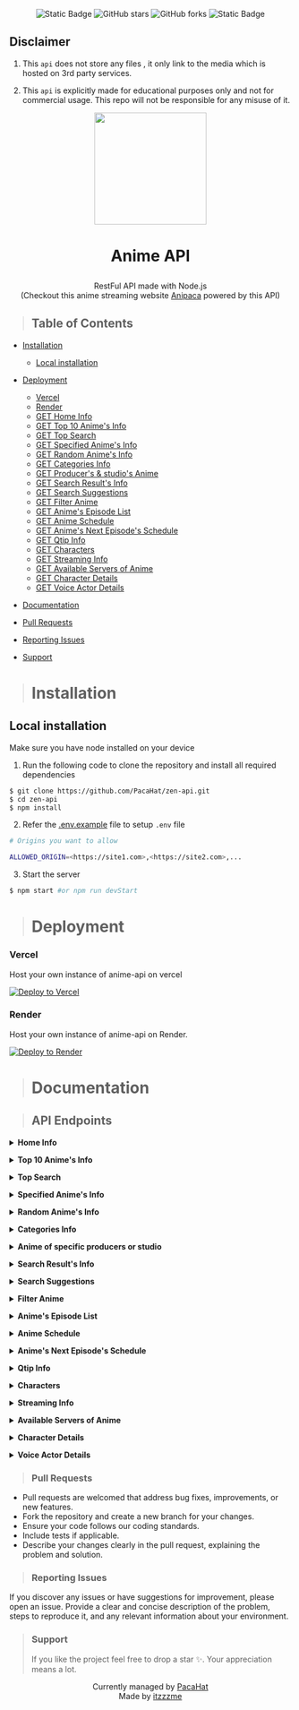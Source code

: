 <div align="center">

![Static Badge](https://img.shields.io/badge/node.js-grey?logo=nodedotjs) ![GitHub stars](https://img.shields.io/github/stars/PacaHat/zen-api?logo=github)
![GitHub forks](https://img.shields.io/github/forks/PacaHat/zen-api?logo=github)
![Static Badge](https://img.shields.io/badge/version-1.0.5-blue)

</div>

## <span>Disclaimer</span>

1.  This `api` does not store any files , it only link to the media which is hosted on 3rd party services.

2.  This `api` is explicitly made for educational purposes only and not for commercial usage. This repo will not be responsible for any misuse of it.

<p align="center">
      <img
        src="./public/anya.gif"
        width="200"
        height="200"
      />
    </p>

# <p align="center">Anime API</p>

>

<p align="center">RestFul API made with Node.js <br/>(Checkout this anime streaming website  <a href="https://github.anipaca.fun" tarGET="_blank">Anipaca</a> powered by this API)</p>

> <h2> Table of Contents </h2>

- [Installation](#installation)
  - [Local installation](#local-installation)
- [Deployment](#deployment)
  - [Vercel](#Vercel)
  - [Render](#Render)
  - [GET Home Info](#get-home-info)
  - [GET Top 10 Anime's Info](#get-top-10-animes-info)
  - [GET Top Search](#get-top-search)
  - [GET Specified Anime's Info](#get-specified-animes-info)
  - [GET Random Anime's Info](#get-random-animes-info)
  - [GET Categories Info](#get-categories-info)
  - [GET Producer's & studio's Anime](#get-anime-of-specific-producers-or-studio)
  - [GET Search Result's Info](#get-search-results-info)
  - [GET Search Suggestions](#get-search-suggestions)
  - [GET Filter Anime](#get-filter-anime)
  - [GET Anime's Episode List](#get-animes-episode-list)
  - [GET Anime Schedule](#get-anime-schedule)
  - [GET Anime's Next Episode's Schedule](#get-animes-next-episodes-schedule)
  - [GET Qtip Info](#get-qtip-info)
  - [GET Characters](#get-characters)
  - [GET Streaming Info](#get-streaming-info)
  - [GET Available Servers of Anime](#get-available-servers-of-anime)
  - [GET Character Details](#get-character-details)
  - [GET Voice Actor Details](#get-voice-actor-details)

- [Documentation](#documentation)
- [Pull Requests](#pull-requests)
- [Reporting Issues](#reporting-issues)
- [Support](#support)

> # Installation

## Local installation

Make sure you have node installed on your device

1. Run the following code to clone the repository and install all required dependencies

```bash
$ git clone https://github.com/PacaHat/zen-api.git
$ cd zen-api
$ npm install
```

2. Refer the [.env.example](https://github.com/PacaHat/zen-api/blob/main/.env.example) file to setup `.env` file

```bash
# Origins you want to allow

ALLOWED_ORIGIN=<https://site1.com>,<https://site2.com>,...
```

3. Start the server

```bash
$ npm start #or npm run devStart
```

> # Deployment

### Vercel

Host your own instance of anime-api on vercel

[![Deploy to Vercel](https://vercel.com/button)](https://vercel.com/new/clone?repository-url=https://github.com/PacaHat/zen-api)

### Render

Host your own instance of anime-api on Render.

[![Deploy to Render](https://render.com/images/deploy-to-render-button.svg)](https://render.com/deploy?repo=https://github.com/PacaHat/zen-api)

> # Documentation



> ## API Endpoints 

<a name="get-home-info"></a>
<details>
<summary><strong>Home Info</strong></summary>

```bash
GET /api/home
```

**Endpoint:**
```bash
/api/home
```

_No parameter required ❌_

**Example of request:**
```javascript
import axios from "axios";
const resp = await axios.get("/api/home");
console.log(resp.data);
```

**Sample Response:**
```javascript
{
  "success": true,
  "results": {
    "spotlights": [
      {
        "id":string,
        "data_id": number,
        "poster": string,
        "title": string,
        "japanese_title": string,
        "description": string,
        "tvInfo": {
          "showType": string,
          "duration": string,
          "releaseDate": string,
          "quality": string,
          "episodeInfo": [object]
        }
      },
      {...}
    ],
    "trending": [
      {
        "id":string,
        "data_id": number,
        "number": number,
        "poster": string,
        "title": string,
        "japanese_title": string,
      }
      {...}
    ],
    "today":[
      "schedule":[
        {
          "id":string,
          "data_id":number,
          "title":string,
          "japanese_title":string,
          "releaseDate":string,
          "time":string,
          "episode_no":number,
        },{...}
      ]
    ],
    "topAiring":[
      {
        "id":string,
        "data_id":number,
        "poster":string,
        "title":string,
        "japanese_title":string,
        "description":string,
        tvInfo:[object]
      }
    ],
    "mostPopular":[
      {
        "id":string,
        "data_id":number,
        "poster":string,
        "title":string,
        "japanese_title":string,
        "description":string,
        tvInfo:[object]
      },
    "mostFavorite":[
      {
        "id":string,
        "data_id":number,
        "poster":string,
        "title":string,
        "japanese_title":string,
        "description":string,
        tvInfo:[object]
      }
    ],
    "latestCompleted":[
      {
        "id":string,
        "data_id":number,
        "poster":string,
        "title":string,
        "japanese_title":string,
        "description":string,
        tvInfo:[object]
      }
    ],
    "latestEpisode":[
      {
        "id":string,
        "data_id":number,
        "poster":string,
        "title":string,
        "japanese_title":string,
        "description":string,
        tvInfo:[object]
      }
    ],
    "genres":[
      string,
      string,
      string,
      ...
    ]
  }
}
```
</details>

<a name="get-top-10-animes-info"></a>
<details>
<summary><strong>Top 10 Anime's Info</strong></summary>

```bash
GET /api/top-ten
```

**Endpoint:**
```bash
/api/top-ten
```

_No parameter required ❌_

**Example of request:**
```javascript
import axios from "axios";
const resp = await axios.get("/api/top-ten");
console.log(resp.data);
```

**Sample Response:**
```javascript
{
  "success": true,
  "results": [
    "topTen":[
      "today":[
        {
          "id":string,
          "data_id": number,
          "number": number,
          "name": string,
          "poster": string,
          "tvInfo": [Object]
        },
        {...}
      ],
      "week":[
        {
          "id":string,
          "data_id": number,
          "number": number,
          "name": string,
          "poster": string,
          "tvInfo": [Object]
        },
        {...}
      ],
      "month":[
        {
          "id":string,
          "data_id": number,
          "number": number,
          "name": string,
          "poster": string,
          "tvInfo": [Object]
        },
        {...}
      ],
    ]
  ]
}
```
</details>

<a name="get-top-search"></a>
<details>
<summary><strong>Top Search</strong></summary>

```bash
GET /api/top-search
```

_No parameter required ❌_

**Example of request:**
```javascript
import axios from "axios";
const resp = await axios.get("/api/top-search");
console.log(resp.data);
```

**Sample Response:**
```javascript
{
  "success": true,
  "results": [
    {
      "title": string,
      "link": string
    },
    {...}
  ]
}
```
</details>

<a name="get-specified-animes-info"></a>
<details>
<summary><strong>Specified Anime's Info</strong></summary>

```bash
GET /api/info?id={string}
```

**Parameters:**
| Parameter | Parameter-Type | Data-Type | Description | Mandatory ? | Default |
| :-------: | :------------: | :-------: | :---------: | :---------: | :-----: |
|   `id`    |    `query`     |  string   |  anime-id   |   Yes ✔️    |   --    |

**Example of request:**
```javascript
import axios from "axios";
const resp = await axios.get("/api/info?id=yami-shibai-9-17879");
console.log(resp.data);
```

**Sample Response:**
```javascript
{
  "success": true,
  "results": {
    "data": {
      "adultContent":boolean,
      "id":string,
      "data_id": number,
      "title": string,
      "japanese_title": string,
      "poster": string,
      "showType":string,
      "animeInfo": {
        "Overview": string,
        "Japanese": string,
        "Synonyms": string,
        "Aired": string,
        "Premiered": string,
        "Duration": string,
        "Status": string,
        "MAL Score": string,
        "Genres": [Object],
        "Studios": string,
        "Producers": [Object]
      }
    },
    "seasons": [
      {
        "id":string,
        "data_number": number,
        "data_id": number,
        "season": string,
        "title": string,
        "japanese_title": string,
        "season_poster": string
      },
      {...}
    ],

  }
}
```
</details>

<a name="get-random-animes-info"></a>
<details>
<summary><strong>Random Anime's Info</strong></summary>

```bash
GET /api/random
```

**Endpoint:**
```bash
/api/random
```

**Example of request:**
```javascript
import axios from "axios";
const resp = await axios.get("/api/random");
console.log(resp.data);
```

**Sample Response:**
```javascript
{
  "success": true,
  "results": {
    "data": {
      "adultContent":boolean,
      "id":string,
      "data_id": number,
      "title": string,
      "japanese_title": string,
      "poster": string,
      "showType":string,
      "animeInfo": {
        "Overview": string,
        "Japanese": string,
        "Synonyms": string,
        "Aired": string,
        "Premiered": string,
        "Duration": string,
        "Status": string,
        "MAL Score": string,
        "Genres": [Object],
        "Studios": string,
        "Producers": [Object]
      }
    },
    "related_data":[
      [
       {
          "duration": "string",
          "data_id": "number",
          "id": "string",
          "title": "string",
          "japanese_title": "string",
          "poster": "string",
          "tvInfo": {
              "dub": "number",
              "sub": "number",
              "showType": "string",
              "eps": "number"
            }
        },{...}
      ]
    ],
    "recommended_data":[
      [
       {
          "duration": "string",
          "data_id": "number",
          "id": "string",
          "title": "string",
          "japanese_title": "string",
          "poster": "string",
          "tvInfo": {
              "dub": "number",
              "sub": "number",
              "showType": "string",
              "eps": "number"
            }
        },{...}
      ]
    ],
    "seasons": [
      {
        "id":string,
        "data_number": number,
        "data_id": number,
        "season": string,
        "title": string,
        "japanese_title": string,
        "season_poster": string
      },
      {...}
    ],

  }
}
```
</details>

<a name="get-categories-info"></a>
<details>
<summary><strong>Categories Info</strong></summary>

```bash
GET /api/<category>
```

**Endpoint:**
```bash
/api/{string}?page={number}
/api/{string}
```

**Parameters:**
| Parameter  | Parameter-Type | Data-Type | Description | Mandatory ? | Default |
| :--------: | :------------: | :-------: | :---------: | :---------: | :-----: |
| `category` |     `path`     | `string`  | `Category`  |   Yes ✔️    |   --    |
|   `page`   |    `query`     | `number`  | `Page-no.`  |    No ❌    |   `1`   |

**List of Categories:**
- top-airing
- most-popular
- most-favorite
- completed
- recently-updated
- recently-added
- top-upcoming
- subbed-anime
- dubbed-anime
- top-upcoming
- genre/action
- genre/adventure
- genre/cars
- genre/comedy
- genre/dementia
- genre/demons
- genre/drama
- genre/ecchi
- genre/fantasy
- genre/game
- genre/harem
- genre/historical
- genre/horror
- genre/isekai
- genre/josei
- genre/kids
- genre/magic
- genre/martial-arts
- genre/mecha
- genre/military
- genre/music
- genre/mystery
- genre/parody
- genre/police
- genre/psychological
- genre/romance
- genre/samurai
- genre/school
- genre/sci-fi
- genre/seinen
- genre/shoujo
- genre/shoujo-ai
- genre/shounen
- genre/shounen-ai
- genre/slice-of-life
- genre/space
- genre/sports
- genre/super-power
- genre/supernatural
- genre/thriller
- genre/vampire
- az-list
- az-list/other
- az-list/0-9
- az-list/a
- az-list/b
- az-list/c
- az-list/d
- az-list/e
- az-list/f
- az-list/g
- az-list/h
- az-list/i
- az-list/j
- az-list/k
- az-list/l
- az-list/m
- az-list/n
- az-list/o
- az-list/p
- az-list/q
- az-list/r
- az-list/s
- az-list/t
- az-list/u
- az-list/v
- az-list/w
- az-list/x
- az-list/y
- az-list/z
- movie
- special
- ova
- ona
- tv

**Example of request:**
```javascript
import axios from "axios";
const resp = await axios.get("/api/most-popular?page=1");
console.log(resp.data);
```

**Sample Response:**
```javascript
{
  "success": true,
  "results": {
    "totalPages": number,
    "data": [
      {
        "id":string,
        "data_id": number,
        "poster": string,
        "title": string,
        "japanese_title": string,
        "description": string,
        "tvInfo": {
          "showType": string,
          "duration": string,
          "sub": number,
          "dub": number
        },
        "adultContent":boolean,
      },
      {
        "id":string,
        "data_id": number,
        "poster": string,
        "title": string,
        "japanese_title": string,
        "description": string,
        "tvInfo": {
          "showType": sting,
          "duration": string,
          "sub": number,
          "dub": number,
          "eps": number
        },
        "adultContent":boolean,
      },
      {...}
    ],
    "totalPages":number
  }
}
```
</details>

<a name="get-anime-of-specific-producers-or-studio"></a>
<details>
<summary><strong>Anime of specific producers or studio</strong></summary>

```bash
GET /api/<producer>/
```

**Endpoint:**
```bash
/api/producer/{string}?page={number}
/api/producer/{string}
```

**Parameters:**
| Parameter  | Parameter-Type | Data-Type | Description | Mandatory ? | Default |
| :--------: | :------------: | :-------: | :---------: | :---------: | :-----: |
| `producer` |     `path`     | `string`  | `Producer`  |   Yes ✔️    |   --    |
|   `page`   |    `query`     | `number`  | `Page-no.`  |    No ❌    |   `1`   |

**Example of request:**
```javascript
import axios from "axios";
const resp = await axios.get("/api/producer/ufotable?page=1");
console.log(resp.data);
```

**Sample Response:**
```javascript
{
  "success": true,
  "results": {
    "totalPages": number,
    "data": [
      {
        "id":string,
        "data_id": number,
        "poster": string,
        "title": string,
        "japanese_title": string,
        "description": string,
        "tvInfo": {
          "showType": string,
          "duration": string,
          "sub": number,
          "dub": number
        },
        "adultContent":boolean,
      },
      {
        "id":string,
        "data_id": number,
        "poster": string,
        "title": string,
        "japanese_title": string,
        "description": string,
        "tvInfo": {
          "showType": sting,
          "duration": string,
          "sub": number,
          "dub": number,
          "eps": number
        },
        "adultContent":boolean,
      },
      {...}
    ],
    "totalPages":number
  }
}
```
</details>

<a name="get-search-results-info"></a>
<details>
<summary><strong>Search Result's Info</strong></summary>

```bash
GET /api/search
```

**Endpoint:**
```bash
/api/search?keyword={string}
```

**Parameters:**
| Parameter | Parameter-Type |   Type   | Description | Mandatory ? | Default |
| :-------: | :------------: | :------: | :---------: | :---------: | :-----: |
| `keyword` |    `query`     | `string` |  `keyword`  |   Yes ✔️    |   --    |

**Example of request:**
```javascript
import axios from "axios";
const resp = await axios.get("/api/search?keyword=one%20punch%20man");
console.log(resp.data);
```

**Sample Response:**
```javascript
{
  "success": true,
  "results": [
    {
        "id":string,
        "data_id": number,
        "poster": string,
        "title": string,
        "japanese_title": string,
        "tvInfo": [Object]
      },
    {
        "id":string,
        "data_id": number,
        "poster": string,
        "title": string,
        "japanese_title": string,
        "tvInfo": [Object]
      },
    {...}
  ]
}
```
</details>

<a name="get-search-suggestions"></a>
<details>
<summary><strong>Search Suggestions</strong></summary>

```bash
GET /api/search/suggest
```

**Endpoint:**
```bash
/api/search/suggest?keyword={string}
```

**Parameters:**
| Parameter | Parameter-Type |   Type   | Description | Mandatory ? | Default |
| :-------: | :------------: | :------: | :---------: | :---------: | :-----: |
| `keyword` |    `query`     | `string` |  `keyword`  |   Yes ✔️    |   --    |

**Example of request:**
```javascript
import axios from "axios";
const resp = await axios.get("/api/search/suggest?keyword=demon");
console.log(resp.data);
```

**Sample Response:**
```javascript
{
  "success": true,
  "results": [
    {
        "id":"string",
        "data_id": number,
        "poster": string,
        "title": string,
        "japanese_title": string,
        "releaseDate": string,
        "showType": string,
        "duration": string,
      },
    {
        "id":"string",
        "data_id": number,
        "poster": string,
        "title": string,
        "japanese_title": string,
        "releaseDate": string,
        "showType": string,
        "duration": string,
      },
    {...}
  ]
}
```
</details>

<a name="get-filter-anime"></a>
<details>
<summary><strong>Filter Anime</strong></summary>

```bash
GET /api/filter
```

**Endpoint:**
```bash
/api/filter
```

**Parameters:**
| Parameter  | Parameter-Type | Data-Type | Description                                                  | Mandatory ? |   Default   |
| :--------: | :------------: | :-------: | :----------------------------------------------------------- | :---------: | :---------: |
|   `type`   |    `query`     |  string   | Type of anime (e.g., `movie`, `tv`, etc.)                    |    No ❌    |    `ALL`    |
|  `status`  |    `query`     |  string   | Status of anime (e.g., `finished`, `currently_airing`, etc.) |    No ❌    |    `ALL`    |
|  `rated`   |    `query`     |  string   | Rating of anime (e.g., `G`, `PG`, etc.)                      |    No ❌    |    `ALL`    |
|  `score`   |    `query`     |  string   | Score rating (e.g., `1` to `10`)                             |    No ❌    |    `ALL`    |
|  `season`  |    `query`     |  string   | Season of anime (e.g., `spring`, `summer`, etc.)             |    No ❌    |    `ALL`    |
| `language` |    `query`     |  string   | Language of anime (e.g., `sub`, `dub`)                       |    No ❌    |    `ALL`    |
|  `genres`  |    `query`     |  string   | Comma-separated list of genres (e.g., `action, comedy`)      |    No ❌    |    `ALL`    |
|   `sort`   |    `query`     |  string   | Sorting method (e.g., `default`, `score`, etc.)              |    No ❌    |  `DEFAULT`  |
|   `page`   |    `query`     |  number   | Page number for pagination                                   |    No ❌    |     `1`     |
|    `sy`    |    `query`     |  number   | Start year                                                   |    No ❌    | `undefined` |
|    `sm`    |    `query`     |  number   | Start month                                                  |    No ❌    | `undefined` |
|    `sd`    |    `query`     |  number   | Start day                                                    |    No ❌    | `undefined` |
|    `ey`    |    `query`     |  number   | End year                                                     |    No ❌    | `undefined` |
|    `em`    |    `query`     |  number   | End month                                                    |    No ❌    | `undefined` |
|    `ed`    |    `query`     |  number   | End day                                                      |    No ❌    | `undefined` |
| `keyword`  |    `query`     |  string   | Search keyword                                               |    No ❌    | `undefined` |

**Example of request:**
```javascript
import axios from "axios";

const params = {
  type: "2", // TV
  status: "1", // Finished
  rated: "5", // R+
  sort: "default",
  page: 1,
};

const resp = await axios.get("/api/filter", { params });
console.log(resp.data);
```

**Sample Response:**
```javascript
{
  "success": true,
  "results": {
    "totalPages": number,
    "data": [
      {
        "id": string,
        "data_id": number,
        "poster": string,
        "title": string,
        "japanese_title": string,
        "description": string,
        "tvInfo": {
          "showType": string,
          "duration": string,
          "sub": number,
          "dub": number
        },
        "adultContent": boolean
      },
      {...}
    ]
  }
}
```
</details>

<a name="get-animes-episode-list"></a>
<details>
<summary><strong>Anime's Episode List</strong></summary>

```bash
GET /api/episodes/
```

**Endpoint:**
```bash
/api/episodes/{param}
```

**Parameters:**
| Parameter-Type | Data-Type | Description | Mandatory ? | Default |
| :------------: | :-------: | :---------: | :---------: | :-----: |
|    `param`     |  string   |  anime-id   |   Yes ✔️    |   --    |

**Example of request:**
```javascript
import axios from "axios";
const resp = await axios.get("/api/episodes/one-piece-100");
console.log(resp.data);
```

**Sample Response:**
```javascript
{
  "success": true,
  "results": [
    "totalEpisodes":number,
    "episodes":[
    { "episode_no": number,
      "id": string,
      "data_id": number,
      "jname": string,
      "title": string,
      "japanese_title": string
    },
    {...}
    ]
  ]
}
```
</details>

<a name="get-anime-schedule"></a>
<details>
<summary><strong>Anime Schedule</strong></summary>

```bash
GET /api/schedule
```

**Endpoint:**
```bash
/api/schedule?date={string}
```

**Parameters:**
| Parameter | Parameter-Type | Data-Type | Description | Mandatory ? | Default |
| :-------: | :------------: | :-------: | :---------: | :---------: | :-----: |
|  `date`   |     query      |  string   |    date     |   Yes ✔️    |   --    |

**Example of request:**
```javascript
import axios from "axios";
const resp = await axios.get("/api/schedule?date=2024-09-23");
console.log(resp.data);
```

**Sample Response:**
```javascript
{
  "success": true,
  "results": [
    {
      "id":string,
      "data_id":number,
      "title":string,
      "japanese_title":string,
      "releaseDate":string,
      "time":string,
      "episode_no":number
      "poster": string,
      "adultContent":boolean,
    },
    {...}
  ]
}
```
</details>

<a name="get-animes-next-episodes-schedule"></a>
<details>
<summary><strong>Anime's Next Episode's Schedule</strong></summary>

```bash
GET /api/schedule/
```

**Endpoint:**
```bash
/api/schedule/:id
```

**Parameters:**
| Parameter | Parameter-Type | Data-Type | Description | Mandatory ? | Default |
| :-------: | :------------: | :-------: | :---------: | :---------: | :-----: |
|   `id`    |     param      |  string   |  anime-id   |   Yes ✔️    |   --    |

**Example of request:**
```javascript
import axios from "axios";
const resp = await axios.get("/api/schedule/one-piece-100");
console.log(resp.data);
```

**Sample Response:**
```javascript
{
  "success":true,
  "results":
  {
    "nextEpisodeSchedule":"2025-02-08 16:30:00"
  }
}
```
</details>

<a name="get-qtip-info"></a>
<details>
<summary><strong>Qtip Info</strong></summary>

```bash
GET /api/qtip/
```

**Endpoint:**
```bash
/api/qtip/{id}
```

**Parameters:**
| Parameter | Data-Type | Description | Mandatory ? | Default |
| :-------: | :-------: | :---------: | :---------: | :-----: |
|  `param`  | `number`  |     id      |   Yes ✔️    | Yes ✔️  |

**Example of request:**
```javascript
import axios from "axios";
const resp = await axios.get("/api/qtip/3365");
console.log(resp.data);
```

**Sample Response:**
```javascript
{
  "success": true,
  "results": {
    "title": string,
    "rating": double,
    "quality": string,
    "subCount": number,
    "dubCount": number,
    "episodeCount": number,
    "type": string,
    "description": string,
    "japaneseTitle": string,
    "Synonyms": string,
    "airedDate": string,
    "status": string,
    "genres": [Object],
    "watchLink": string
  }
}
```
</details>

<a name="get-characters"></a>
<details>
<summary><strong>Characters</strong></summary>

```bash
GET /api/character/list/
```

**Endpoint:**
```bash
/api/character/list/{id}
```

**Parameters:**
| Parameter-Type | Data-Type | Description | Mandatory ? | Default |
| :------------: | :-------: | :---------: | :---------: | :-----: |
|    `param`     | `string`  |  anime-id   |   Yes ✔️    | Yes ✔️  |

**Example of request:**
```javascript
import axios from "axios";
const resp = await axios.get("/api/character/list/one-piece-100");
console.log(resp.data);
```

**Sample Response:**
```javascript
{
  "success": true,
  "results": {
    "currentPage": number,
    "totalPages": number,
    "data": [
      {
        "character": {
          "id": string,
          "poster": string,
          "name": string,
          "cast": string
        },
        "voiceActors": [
          {
            "id": string,
            "poster": string,
            "name": string
          },
          {
            "id": string,
            "poster": string,
            "name": string
          },
          {...}
        ]
      },{...}
    ]
  }
}
```
</details>

<a name="get-streaming-info"></a>
<details>
<summary><strong>Streaming Info</strong></summary>

```bash
GET /api/stream
```

**Endpoint:**
```bash
/api/stream?id={string}&server={string}&type={string}
```

**Parameters:**
|        Parameters        | Parameter-Type |   Type   | Description | Mandatory ? | Default |
| :----------------------: | :------------: | :------: | :---------: | :---------: | :-----: |
| `id` , `server` , `type` |    `query`     | `string` |  `keyword`  |   Yes ✔️    |   --    |

**Example of request:**
```javascript
import axios from "axios";
const resp = await axios.get(
  "/api/stream?id=frieren-beyond-journeys-end-18542?ep=107257&server=hd-1&type=sub"
);
console.log(resp.data);
```

**Sample Response:**
```javascript
{
  "success": true,
  "results": {
    "streamingLink": [
      {
            "id":number,
            "type": "sub",
            "link": {
              "file":string,
              "type":string,
            },
            "tracks": [
              {
                "file": string,
                "label": string,
                "kind": string,
                "default": boolean
              },{...}
            ],
            "intro": [Object],
            "outro": [Object],
            "server":string
      }
    ],
    "servers": [
      {
        "type":string,
        "data_id": number,
        "server_id": number,
        "server_name": string
      },
      {...}
    ]
  }
}
```
</details>

<a name="get-available-servers-of-anime"></a>
<details>
<summary><strong>Available Servers of Anime</strong></summary>

```bash
GET /api/servers/
```

**Endpoint:**
```bash
/api/servers/{id}
```

**Parameters:**
| Parameter-Type | Data-Type | Description | Mandatory ? | Default |
| :------------: | :-------: | :---------: | :---------: | :-----: |
|    `params`    | `string`  |  `keyword`  |   Yes ✔️    |   --    |

**Example of request:**
```javascript
import axios from "axios";
const resp = await axios.get(
  "/api/servers/demon-slayer-kimetsu-no-yaiba-hashira-training-arc-19107?ep=124260"
);
console.log(resp.data);
```

**Sample Response:**
```javascript
{
  "success": true,
  "results": [
    {
      "type": string,
      "data_id": number,
      "server_id": number,
      "serverName": string
    },
    {...},
  ]
}
```
</details>

<a name="get-character-details"></a>
<details>
<summary><strong>Character Details</strong></summary>

```bash
GET /api/character/
```

**Endpoint:**
```bash
/api/character/{id}
```

**Parameters:**
| Parameter-Type | Data-Type | Description  | Mandatory ? | Default |
| :------------: | :-------: | :----------: | :---------: | :-----: |
|    `params`    | `string`  | character-id |   Yes ✔️    |   --    |

**Example of request:**
```javascript
import axios from "axios";
const resp = await axios.get("/api/character/asta-340");
console.log(resp.data);
```

**Sample Response:**
```javascript
{
  "success": true,
  "results": {
    "data": [{
      "id": "asta-340",
      "name": "Asta",
      "profile": "https://cdn.noitatnemucod.net/thumbnail/400x400/100/945515d313d02fdcd33be3085512c550.jpg",
      "japaneseName": "アスタ",
      "about": {
        "description": "Asta is the main protagonist of Black Clover...",
        "style": "<p>Asta is the main protagonist of Black Clover...</p>"
      },
      "voiceActors": [
        {
          "name": "Kajiwara, Gakuto",
          "profile": "https://example.com/profile.jpg",
          "language": "Japanese",
          "id": "gakuto-kajiwara-534"
        },
        {
          "name": "Dallas Reid",
          "profile": "https://example.com/profile2.jpg",
          "language": "English",
          "id": "dallas-reid-892"
        }
      ],
      "animeography": [
        {
          "title": "Black Clover",
          "id": "2404",
          "role": "Main",
          "type": "TV",
          "poster": "https://example.com/poster.jpg"
        },
        {
          "title": "Black Clover: Sword of the Wizard King",
          "id": "2405",
          "role": "Main",
          "type": "Movie",
          "poster": "https://example.com/poster2.jpg"
        }
      ]
    }]
  }
}
```
</details>

<a name="get-voice-actor-details"></a>
<details>
<summary><strong>Voice Actor Details</strong></summary>

```bash
GET /api/actors/
```

**Endpoint:**
```bash
/api/actors/{id}
```

**Parameters:**
| Parameter-Type | Data-Type |  Description   | Mandatory ? | Default |
| :------------: | :-------: | :------------: | :---------: | :-----: |
|    `params`    | `string`  | voice-actor-id |   Yes ✔️    |   --    |

**Example of request:**
```javascript
import axios from "axios";
const resp = await axios.get("/api/actors/gakuto-kajiwara-534");
console.log(resp.data);
```

**Sample Response:**
```javascript
{
  "success": true,
  "results": {
    "data": [{
      "id": "gakuto-kajiwara-534",
      "name": "Kajiwara, Gakuto",
      "profile": "https://cdn.noitatnemucod.net/thumbnail/400x400/100/945515d313d02fdcd33be3085512c550.jpg",
      "japaneseName": "梶原岳人",
      "about": {
        "description": "Kajiwara Gakuto is a Japanese voice actor...",
        "style": "<p>Kajiwara Gakuto is a Japanese voice actor...</p>"
      },
      "roles": [
        {
          "anime": {
            "title": "Black Clover",
            "poster": "https://example.com/poster.jpg",
            "type": "TV",
            "year": "2017",
            "id": "black-clover"
          },
          "character": {
            "name": "Asta",
            "profile": "https://example.com/asta.jpg",
            "role": "Main"
          }
        },
        // ... more roles ...
      ]
    }]
  }
}
```
</details>

> ### Pull Requests

- Pull requests are welcomed that address bug fixes, improvements, or new features.
- Fork the repository and create a new branch for your changes.
- Ensure your code follows our coding standards.
- Include tests if applicable.
- Describe your changes clearly in the pull request, explaining the problem and solution.

> ### Reporting Issues

If you discover any issues or have suggestions for improvement, please open an issue. Provide a clear and concise description of the problem, steps to reproduce it, and any relevant information about your environment.

> ### Support
>
> If you like the project feel free to drop a star ✨. Your appreciation means a lot.

<p align="center" style="text-decoration: none;">
  Currently managed by <a href="https://github.com/PacaHat" target="_blank">PacaHat</a><br>
  Made by <a href="https://github.com/itzzzme" target="_blank">itzzzme</a>
</p>
